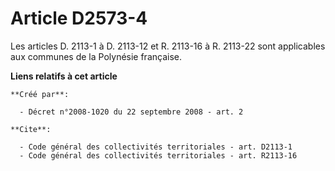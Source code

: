 # Article D2573-4

Les articles D. 2113-1 à D. 2113-12 et R. 2113-16 à R. 2113-22 sont applicables aux communes de la Polynésie française.

**Liens relatifs à cet article**

	**Créé par**:

	  - Décret n°2008-1020 du 22 septembre 2008 - art. 2

	**Cite**:

	  - Code général des collectivités territoriales - art. D2113-1
	  - Code général des collectivités territoriales - art. R2113-16
